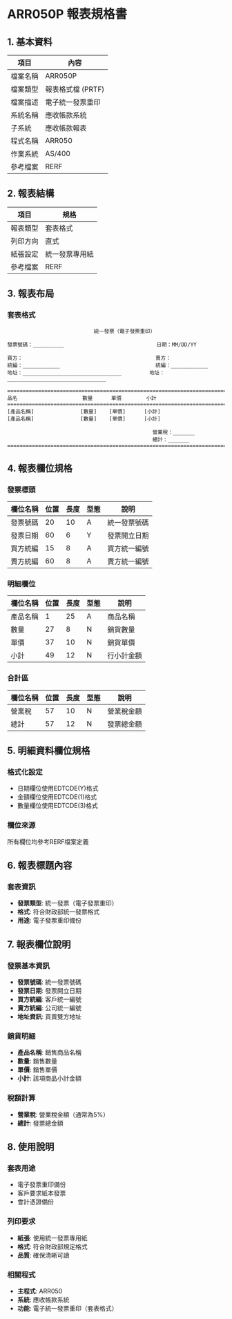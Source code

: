 # ARR050P 報表規格書

## 1. 基本資料

| 項目 | 內容 |
|------|------|
| 檔案名稱 | ARR050P |
| 檔案類型 | 報表格式檔 (PRTF) |
| 檔案描述 | 電子統一發票重印 |
| 系統名稱 | 應收帳款系統 |
| 子系統 | 應收帳款報表 |
| 程式名稱 | ARR050 |
| 作業系統 | AS/400 |
| 參考檔案 | RERF |

## 2. 報表結構

| 項目 | 規格 |
|------|------|
| 報表類型 | 套表格式 |
| 列印方向 | 直式 |
| 紙張設定 | 統一發票專用紙 |
| 參考檔案 | RERF |

## 3. 報表布局

### 套表格式
```
                            統一發票（電子發票重印）
                    
發票號碼：__________                              日期：MM/DD/YY
                                                 
買方：                                           賣方：
統編：____________                               統編：____________
地址：________________________________         地址：________________________________

================================================================================
品名                     數量      單價        小計
================================================================================
[產品名稱]               [數量]    [單價]      [小計]
[產品名稱]               [數量]    [單價]      [小計]
                                              
                                               營業稅：_______
                                               總計：_______
================================================================================
```

## 4. 報表欄位規格

### 發票標頭

| 欄位名稱 | 位置 | 長度 | 型態 | 說明 |
|----------|------|------|------|------|
| 發票號碼 | 20 | 10 | A | 統一發票號碼 |
| 發票日期 | 60 | 6 | Y | 發票開立日期 |
| 買方統編 | 15 | 8 | A | 買方統一編號 |
| 賣方統編 | 60 | 8 | A | 賣方統一編號 |

### 明細欄位

| 欄位名稱 | 位置 | 長度 | 型態 | 說明 |
|----------|------|------|------|------|
| 產品名稱 | 1 | 25 | A | 商品名稱 |
| 數量 | 27 | 8 | N | 銷貨數量 |
| 單價 | 37 | 10 | N | 銷貨單價 |
| 小計 | 49 | 12 | N | 行小計金額 |

### 合計區

| 欄位名稱 | 位置 | 長度 | 型態 | 說明 |
|----------|------|------|------|------|
| 營業稅 | 57 | 10 | N | 營業稅金額 |
| 總計 | 57 | 12 | N | 發票總金額 |

## 5. 明細資料欄位規格

### 格式化設定
- 日期欄位使用EDTCDE(Y)格式
- 金額欄位使用EDTCDE(1)格式
- 數量欄位使用EDTCDE(3)格式

### 欄位來源
所有欄位均參考RERF檔案定義

## 6. 報表標題內容

### 套表資訊
- **發票類型**: 統一發票（電子發票重印）
- **格式**: 符合財政部統一發票格式
- **用途**: 電子發票重印備份

## 7. 報表欄位說明

### 發票基本資訊
- **發票號碼**: 統一發票號碼
- **發票日期**: 發票開立日期
- **買方統編**: 客戶統一編號
- **賣方統編**: 公司統一編號
- **地址資訊**: 買賣雙方地址

### 銷貨明細
- **產品名稱**: 銷售商品名稱
- **數量**: 銷售數量
- **單價**: 銷售單價
- **小計**: 該項商品小計金額

### 稅額計算
- **營業稅**: 營業稅金額（通常為5%）
- **總計**: 發票總金額

## 8. 使用說明

### 套表用途
- 電子發票重印備份
- 客戶要求紙本發票
- 會計憑證備份

### 列印要求
- **紙張**: 使用統一發票專用紙
- **格式**: 符合財政部規定格式
- **品質**: 確保清晰可讀

### 相關程式
- **主程式**: ARR050
- **系統**: 應收帳款系統
- **功能**: 電子統一發票重印（套表格式） 